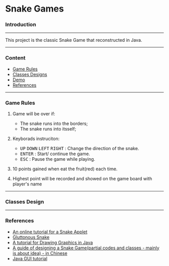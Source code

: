 # Snake Games
### Introduction

------------

This project is the classic Snake Game that reconstructed in Java. 

------------

### Content
- [Game Rules](#game-rules)
- [Classes Designs](#classes-designs)
- [Demo](#demo)
- [References](#references)

------------
### Game Rules
1. Game will be over if:
	- The snake runs into the borders;
	- The snake runs into itsself;
	
2. Keyborads instruciton:
	- <kbd>UP</kbd> <kbd>DOWN</kbd> <kbd>LEFT</kbd> <kbd>RIGHT</kbd> : Change the direction of the snake.
	- <kbd>ENTER</kbd> : Start/ continue the game.
	- <kbd>ESC</kbd> : Pause the game while playing.
3. 10 points gained when eat the fruit(red) each time.
4. Highest point will be recorded and showed on the game board with player's name

------------

### Classes Design

------------

### References

- [An online tutorial for a Snake Applet](https://www.youtube.com/watch?v=FABTl1Q1byw&list=PL13bz4SHGmRzIHoVh-B30U7jttLxYN_yi&index=38)
- [Gluttonous Snake](https://github.com/iruimeng/gluttonous-snake/tree/master/src/main/java/com/mt/snake)
-  [A tutorial for Drawing Graphics in Java](https://www.youtube.com/watch?v=2l5-5PMUc5Y)
- [A guide of designing a Snake Game(partial codes and classes - mainly is about idea) - in Chinese](https://www.tianmaying.com/tutorial/java-snake)
- [Java GUI tutorial](https://www.youtube.com/watch?v=mjOicuXEvwg&list=PLA11B442106673455)
